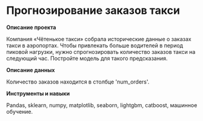 # Прогнозирование заказов такси

**Описание проекта**

Компания «Чётенькое такси» собрала исторические данные о заказах такси в аэропортах. Чтобы привлекать больше водителей в период пиковой нагрузки, нужно спрогнозировать количество заказов такси на следующий час. Постройте модель для такого предсказания.

**Описание данных**

Количество заказов находится в столбце 'num_orders'.

**Инструменты и навыки**

Pandas, sklearn, numpy, matplotlib, seaborn, lightgbm, catboost, машинное обучение.